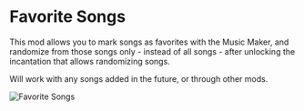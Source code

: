 # Favorite Songs

This mod allows you to mark songs as favorites with the Music Maker, and randomize from those songs only - instead of all songs - after unlocking the incantation that allows randomizing songs.

Will work with any songs added in the future, or through other mods.

![Favorite Songs](https://github.com/user-attachments/assets/feec17d6-9957-4e5b-ab26-b48c22f043ec)
